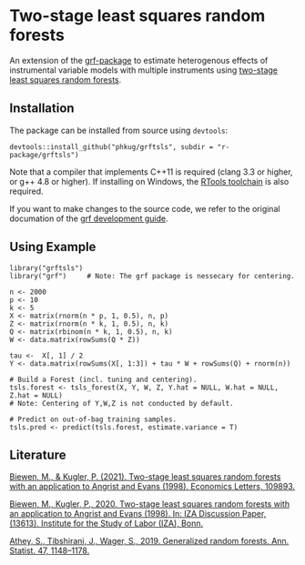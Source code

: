# Two-stage least squares random forests

An extension of the [grf-package] to estimate heterogenous effects of instrumental variable models with multiple instruments using [two-stage least squares random forests].

## Installation
The package can be installed from source using ```devtools```:
```
devtools::install_github("phkug/grftsls", subdir = "r-package/grftsls")
```
Note that a compiler that implements C++11 is required (clang 3.3 or higher, or g++ 4.8 or higher). If installing on Windows, the [RTools toolchain] is also required.

If you want to make changes to the source code, we refer to the original documation of the [grf development guide]. 

## Using Example
```
library("grftsls")
library("grf")     # Note: The grf package is nessecary for centering.

n <- 2000
p <- 10
k <- 5
X <- matrix(rnorm(n * p, 1, 0.5), n, p)
Z <- matrix(rnorm(n * k, 1, 0.5), n, k)
Q <- matrix(rbinom(n * k, 1, 0.5), n, k)
W <- data.matrix(rowSums(Q * Z))

tau <-  X[, 1] / 2
Y <- data.matrix(rowSums(X[, 1:3]) + tau * W + rowSums(Q) + rnorm(n))

# Build a Forest (incl. tuning and centering). 
tsls.forest <- tsls_forest(X, Y, W, Z, Y.hat = NULL, W.hat = NULL, Z.hat = NULL) 
# Note: Centering of Y,W,Z is not conducted by default.  

# Predict on out-of-bag training samples.
tsls.pred <- predict(tsls.forest, estimate.variance = T)
```

## Literature
[Biewen, M., & Kugler, P. (2021). Two-stage least squares random forests with an application to Angrist and Evans (1998). Economics Letters, 109893.]

[Biewen, M., Kugler, P., 2020. Two-stage least squares random forests with an application to Angrist and Evans (1998). In: IZA Discussion Paper, (13613). Institute for the Study of Labor (IZA), Bonn.]

[Athey, S., Tibshirani, J., Wager, S., 2019. Generalized random forests. Ann. Statist. 47, 1148–1178.]




[grf-package]: https://github.com/grf-labs/grf
[two-stage least squares random forests]: https://www.sciencedirect.com/science/article/abs/pii/S0165176521001701
[RTools toolchain]: https://cran.r-project.org/bin/windows/Rtools
[grf development guide]: https://grf-labs.github.io/grf/DEVELOPING.html

[Biewen, M., Kugler, P., 2020. Two-stage least squares random forests with an application to Angrist and Evans (1998). In: IZA Discussion Paper, (13613). Institute for the Study of Labor (IZA), Bonn.]: https://www.iza.org/publications/dp/13613/two-stage-least-squares-random-forests-with-an-application-to-angrist-and-evans-1998
[Biewen, M., & Kugler, P. (2021). Two-stage least squares random forests with an application to Angrist and Evans (1998). Economics Letters, 109893.]: https://www.sciencedirect.com/science/article/abs/pii/S0165176521001701
[Athey, S., Tibshirani, J., Wager, S., 2019. Generalized random forests. Ann. Statist. 47, 1148–1178.]: https://projecteuclid.org/journals/annals-of-statistics/volume-47/issue-2/Generalized-random-forests/10.1214/18-AOS1709.short



